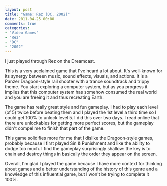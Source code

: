 ```yaml
---
layout: post
title: "Game: Rez (DC, 2002)"
date: 2011-04-25 00:00
comments: true
categories:
- "Video Games"
- "Rez"
- "DC"
- "2002"
---
```


I just played through Rez on the Dreamcast.

This is a very acclaimed game that I've heard a lot about. It's
well-known for its synergy between music, sound effects, visuals,
and actions. It is a Panzer Dragoon-style rail shooter with a
trance soundtrack and trippy theme. You start exploring a computer
system, but as you progress it implies that this computer system
has somehow consumed the real world and you are freeing it and
thus recreating Earth.

The game has really great style and fun gameplay. I had to play
each level (of 5) twice before beating them and I played the 1st
level a third time so I could get 100% to unlock level 5. I did
this over two days. I read online that there are unlockables for
getting more perfect scores, but the gameplay didn't compel me to
finish that part of the game.

This game solidifies more for me that I dislike the Dragoon-style
games, probably because I first played Sin & Punishment and
like the ability to dodge too much. I find the gameplay
surprisingly shallow: the key is to chain and destroy things in
basically the order they appear on the screen.

Overall, I'm glad I played the game because I have more context
for thinking about games and a better understanding of the history
of this genre and a knowledge of this influential game, but I
won't be trying to complete it 100%.

